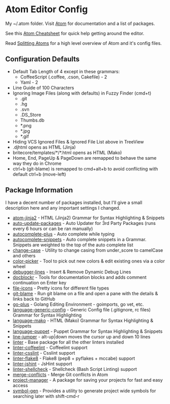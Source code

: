 # Atom Editor Config

My ~/.atom folder. Visit [Atom](http://atom.io) for documentation and a list of packages.

See this [Atom Cheatsheet](http://sweetme.at/2014/03/10/atom-editor-cheat-sheet/) for quick help getting around the editor.

Read [Splitting Atoms](https://medium.com/@beardedprojamz/splitting-atoms-66c1e5df038e) for a high level overview of Atom and it's config files.

## Configuration Defaults

* Default Tab Length of 4 except in these grammars:
  * CoffeeScript (.coffee, .cson, Cakefile) - 2
  * Yaml - 2
* Line Guide of 100 Characters
* Ignoring Image Files (along with defaults) in Fuzzy Finder (cmd+t)
  * .git
  * .hg
  * .svn
  * .DS_Store
  * Thumbs.db
  * \*.png
  * \*.jpg
  * \*.gif
* Hiding VCS Ignored Files & Ignored File List above in TreeView
* .djhtml opens as HTML (Jinja)
* britecore/templates/\*/\*.html opens as HTML (Mako)
* Home, End, PageUp & PageDown are remapped to behave the same way they do in Chrome
* ctrl+b (git-blame) is remapped to cmd+alt+b to avoid conflicting with default ctrl+b (move-left)

## Package Information

I have a decent number of packages installed, but I'll give a small description here and any important settings I changed.

* [atom-jinja2](http://atom.io/packages/atom-jinja2) - HTML (Jinja2) Grammar for Syntax Highlighting & Snippets
* [auto-update-packages](http://atom.io/packages/auto-update-packages) - Auto Updater for 3rd Party Packages (runs every 6 hours or can be ran manually)
* [autocomplete-plus](http://atom.io/packages/autocomplete-plus) - Auto complete while typing
* [autocomplete-snippets](http://atom.io/packages/autocomplete-snippets) - Auto complete snippets in a Grammar. Snippets are weighted to the top of the auto complete list
* [change-case](http://atom.io/packages/change-case) - Utility to change casing from under_score to camelCase and others
* [color-picker](http://atom.io/packages/color-picker) - Tool to pick out new colors & edit existing ones via a color wheel
* [debugger-lines](http://atom.io/packages/debugger-lines) - Insert & Remove Dynamic Debug Lines
* [docblockr](http://atom.io/packages/docblockr) - Tools for documentation blocks and adds comment continuation on Enter key
* [file-icons](http://atom.io/packages/file-icons) - Pretty icons for different file types
* [git-blame](http://atom.io/packages/git-blame) - Run git blame on a file and open a pane with the details & links back to GitHub
* [go-plus](http://atom.io/packages/go-plus) - Golang Editing Environment - goimports, go vet, etc.
* [language-generic-config](http://atom.io/packages/language-generic-config) - Generic Config file (.gitignore, rc files) Grammar for Syntax Highlighting
* [language-mako](http://atom.io/packages/language-mako) - HTML (Mako) Grammar for Syntax Highlighting & Snippets
* [language-puppet](http://atom.io/packages/language-puppet) - Puppet Grammar for Syntax Highlighting & Snippets
* [line-jumper](http://atom.io/packages/line-jumper) - alt-up|down moves the cursor up and down 10 lines
* [linter](http://atom.io/packages/linter) - Base package for all the other linters installed
* [linter-coffeelint](http://atom.io/packages/linter-coffeelint) - Coffeelint support
* [linter-csslint](http://atom.io/packages/linter-csslint) - Csslint support
* [linter-flake8](http://atom.io/packages/linter-flake8) - Flake8 (pep8 + pyflakes + mccabe) support
* [linter-jshint](http://atom.io/packages/linter-jshint) - JsHint support
* [linter-shellcheck](http://atom.io/packages/linter-shellcheck) - Shellcheck (Bash Script Linting) support
* [merge-conflicts](http://atom.io/packages/merge-conflicts) - Merge Git conflicts in Atom
* [project-manager](http://atom.io/packages/project-manager) - A package for saving your projects for fast and easy access
* [symbol-gen](http://atom.io/packages/symbol-gen) - Provides a utility to generate project wide symbols for searching later with shift-cmd-r
